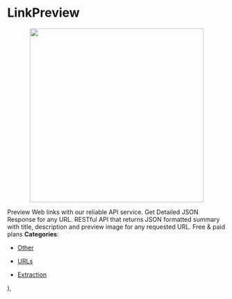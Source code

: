 # LinkPreview

<p align="center">
    <img width="400" src="https://raw.githubusercontent.com/awesome-apis/awesome-apis/apis/linkpreview/logo_256x256.png" />
</p>


Preview Web links with our reliable API service. Get Detailed JSON Response for any URL. RESTful API that returns JSON formatted summary with title, description and preview image for any requested URL.  Free & paid plans
**Categories**:

- [Other](https://github/awesome-apis/awesome-apis#other)

- [URLs](https://github/awesome-apis/awesome-apis#urls)

- [Extraction](https://github/awesome-apis/awesome-apis#extraction)



),


